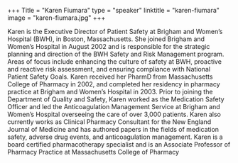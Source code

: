 +++
Title = "Karen Fiumara"
type = "speaker"
linktitle = "karen-fiumara"
image = "karen-fiumara.jpg"
+++

Karen is the Executive Director of Patient Safety at Brigham and Women’s Hospital (BWH), in Boston, Massachusetts. She joined Brigham and Women’s Hospital in August 2002 and is responsible for the strategic planning and direction of the BWH Safety and Risk Management program. Areas of focus include enhancing the culture of safety at BWH, proactive and reactive risk assessment, and ensuring compliance with National Patient Safety Goals. Karen received her PharmD from Massachusetts College of Pharmacy in 2002, and completed her residency in pharmacy practice at Brigham and Women’s Hospital in 2003.  Prior to joining the Department of Quality and Safety, Karen worked as the Medication Safety Officer and led the Anticoagulation Management Service at Brigham and Women’s Hospital overseeing the care of over 3,000 patients. Karen also currently works as Clinical Pharmacy Consultant for the New England Journal of Medicine and has authored papers in the fields of medication safety, adverse drug events, and anticoagulation management. Karen is a board certified pharmacotherapy specialist and is an Associate Professor of Pharmacy Practice at Massachusetts College of Pharmacy


